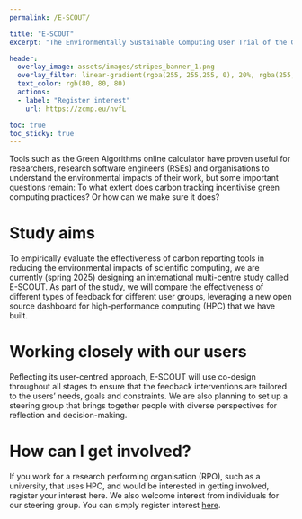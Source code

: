 ```yaml
---
permalink: /E-SCOUT/

title: "E-SCOUT"
excerpt: "The Environmentally Sustainable Computing User Trial of the Green Algorithms Initiative"

header:
  overlay_image: assets/images/stripes_banner_1.png
  overlay_filter: linear-gradient(rgba(255, 255,255, 0), 20%, rgba(255, 255, 255, 1))
  text_color: rgb(80, 80, 80)
  actions:
  - label: "Register interest"
    url: https://zcmp.eu/nvfL

toc: true
toc_sticky: true
---
```


Tools such as the Green Algorithms online calculator have proven useful for researchers, research software engineers (RSEs) and organisations to understand the environmental impacts of their work, but some important questions remain: To what extent does carbon tracking incentivise green computing practices? Or how can we make sure it does?

# Study aims

To empirically evaluate the effectiveness of carbon reporting tools in reducing the environmental impacts of scientific computing, we are currently (spring 2025) designing an international multi-centre study called E-SCOUT. As part of the study, we will compare the effectiveness of different types of feedback for different user groups, leveraging a new open source dashboard for high-performance computing (HPC) that we have built.

# Working closely with our users

Reflecting its user-centred approach, E-SCOUT will use co-design throughout all stages to ensure that the feedback interventions are tailored to the users’ needs, goals and constraints. We are also planning to set up a steering group that brings together people with diverse perspectives for reflection and decision-making.

# How can I get involved?

If you work for a research performing organisation (RPO), such as a university, that uses HPC, and would be interested in getting involved, register your interest here. We also welcome interest from individuals for our steering group. You can simply register interest [here](https://zcmp.eu/nvfL).
